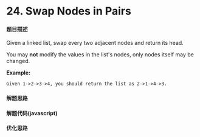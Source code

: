 # 24. Swap Nodes in Pairs

#### 题目描述

Given a linked list, swap every two adjacent nodes and return its head.

You may **not** modify the values in the list's nodes, only nodes itself may be changed.

 

**Example:**

```
Given 1->2->3->4, you should return the list as 2->1->4->3.
```

#### 解题思路

#### 解题代码(javascript)

#### 优化思路

